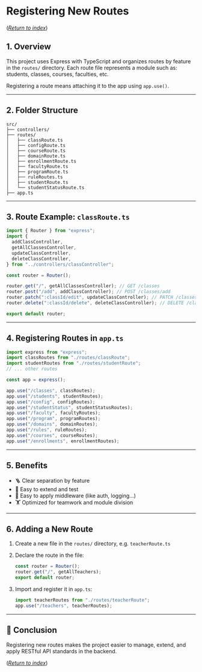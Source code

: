 # Registering New Routes

([_Return to index_](index.md))

## 1. Overview

This project uses Express with TypeScript and organizes routes by feature in the `routes/` directory. Each route file represents a module such as: students, classes, courses, faculties, etc.

Registering a route means attaching it to the app using `app.use()`.

---

## 2. Folder Structure

```
src/
├── controllers/
├── routes/
│   ├── classRoute.ts
│   ├── configRoute.ts
│   ├── courseRoute.ts
│   ├── domainRoute.ts
│   ├── enrollmentRoute.ts
│   ├── facultyRoute.ts
│   ├── programRoute.ts
│   ├── ruleRoutes.ts
│   ├── studentRoute.ts
│   └── studentStatusRoute.ts
├── app.ts
```

---

## 3. Route Example: `classRoute.ts`

```ts
import { Router } from "express";
import {
  addClassController,
  getAllClassesController,
  updateClassController,
  deleteClassController,
} from "../controllers/classController";

const router = Router();

router.get("/", getAllClassesController); // GET /classes
router.post("/add", addClassController); // POST /classes/add
router.patch(":classId/edit", updateClassController); // PATCH /classes/:id/edit
router.delete(":classId/delete", deleteClassController); // DELETE /classes/:id/delete

export default router;
```

---

## 4. Registering Routes in `app.ts`

```ts
import express from "express";
import classRoutes from "./routes/classRoute";
import studentRoutes from "./routes/studentRoute";
// ... other routes

const app = express();

app.use("/classes", classRoutes);
app.use("/students", studentRoutes);
app.use("/config", configRoutes);
app.use("/studentStatus", studentStatusRoutes);
app.use("/faculty", facultyRoutes);
app.use("/program", programRoutes);
app.use("/domains", domainRoutes);
app.use("/rules", ruleRoutes);
app.use("/courses", courseRoutes);
app.use("/enrollments", enrollmentRoutes);
```

---

## 5. Benefits

- 🪜 Clear separation by feature
- 🚀 Easy to extend and test
- 🚪 Easy to apply middleware (like auth, logging...)
- 🏋️ Optimized for teamwork and module division

---

## 6. Adding a New Route

1. Create a new file in the `routes/` directory, e.g. `teacherRoute.ts`
2. Declare the route in the file:

   ```ts
   const router = Router();
   router.get("/", getAllTeachers);
   export default router;
   ```

3. Import and register it in `app.ts`:

   ```ts
   import teacherRoutes from "./routes/teacherRoute";
   app.use("/teachers", teacherRoutes);
   ```

---

## 📢 Conclusion

Registering new routes makes the project easier to manage, extend, and apply RESTful API standards in the backend.

([_Return to index_](index.md))
